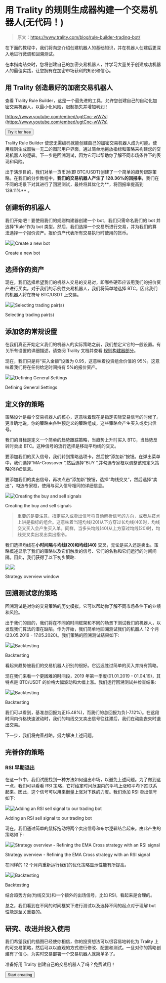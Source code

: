 # 用 Trality 的规则生成器构建一个交易机器人(无代码！)

> 原文：<https://www.trality.com/blog/rule-builder-trading-bot/>

在下面的教程中，我们将向您介绍创建机器人的基础知识，并在机器人创建后更深入地进行微调和回溯测试。

在本指南结束时，您将创建自己的加密交易机器人，并学习大量关于创建成功机器人的最佳实践，让您拥有在加密市场获利的知识和信心。

## 用 Trality 创造最好的加密交易机器人

查看 Trality Rule Builder，这是一个最先进的工具，允许您创建自己的自动化加密交易机器人，以最小化风险，限制损失并增加利润！

[https://www.youtube.com/embed/ugtCnc-wW7s](https://www.youtube.com/embed/ugtCnc-wW7s)

<button type="button" class="chakra-button css-1hnfsz">Try it for free</button>

Trality Rule Builder 使您无需编码就能创建自己的加密交易机器人成为可能。使用规则生成器独一无二的图形用户界面，通过简单地拖放指标和策略来构建您的交易机器人的逻辑。下一步是回溯测试，因为它可以帮助你了解不同市场条件下的表现和风险。

出于演示目的，我们对单一货币对(即 BTC/USDT)创建了一个简单的趋势跟踪策略。在我们的分步教程中，**我们的交易机器人产生了 128.36%的回报率**，我们在不同的场景下对其进行了回溯测试，最终将其优化为**，将回报率提高到 139.11%** 。

## 创建新的机器人

我们开始吧！要使用我们的规则构建器创建一个 bot，我们只需命名我们的 bot 并选择“Rule”作为 bot 类型。然后，我们选择一个交易所进行交易，并为我们的算法选择一个报价资产。报价资产代表所有交易执行时使用的货币。

![](img/2823c95e2f3bf82669bdddb05ff95039.png)![Create a new bot](img/de8c871ae2bd5126299a755b5ee587e0.png)



Create a new bot



## 选择你的资产

现在，我们选择希望我们的机器人交易的交易对，即哪些硬币应该用我们的报价资产进行买卖。对于我们的示例性交易机器人，我们将简单地选择 BTC，因此我们的机器人将在符号 BTC/USDT 上交易。

![](img/2ad692704bacd761b7680d3de8cb4bb9.png)![Selecting trading pair(s)](img/21b9d80c85c65075d1274491d7aebff7.png)



Selecting trading pair(s)



## 添加您的常规设置

在我们真正开始定义我们的机器人的实际策略之前，我们想定义它的一般设置。有关所有设置的详细描述，请查阅 Trality 文档并查看 [规则构建器部分](https://docs.trality.com/quick-start/rule)。

现在，我们只是将“买入金额”设置为 0.95，这意味着投资组合价值的 95%。这意味着我们将在任何给定时间持有 5%的报价资产。

![](img/2823c95e2f3bf82669bdddb05ff95039.png)![Defining General Settings](img/dd5a04caceb549e2777cf79a34416801.png)



Defining General Settings



## 定义你的策略

策略设计是每个交易机器人的核心，这意味着现在是指定实际交易信号的时候了。更准确地说，你的策略由各种预定义的策略组成，这些策略会产生买入或卖出信号。

我们的目标是定义一个简单的趋势跟踪策略，当趋势上升时买入 BTC，当趋势反转时卖出 BTC。这种信号的流行选择是移动平均线的交叉。

要添加我们的买入信号，我们转到策略选项卡，然后按“添加新”按钮。在弹出菜单中，我们选择“MA-Crossover ”,然后选择“BUY ”,并勾选专家框以调整该预定义策略的详细信息。

要添加我们的卖出信号，再次点击“添加新”按钮，选择“均线交叉”，然后选择“卖出”，勾选专家框，使用与买入信号相同的详细信息。

![](img/9dfdd074668b8496f8c576bfc64a6385.png)![Creating the buy and sell signals](img/c0cb06db52ace32f4ff6e99e1446b718.png)



Creating the buy and sell signals



> 重要的是要注意，指定买入或卖出信号将自动解析信号的方向，或者从技术上讲是指标的组合。这意味着当短均线(20)从下方穿过长均线(40)时，均线交叉买入会产生买入单。同样，当多头均线(40)从上方穿过均线(20)时，均线交叉卖出发出卖出指令。

我们选择均线在**小时间隔**与**均线(20)和均线(40)** 交叉，无论是买入还是卖出。策略概述显示了我们的策略以及它们触发的信号、它们的名称和它们运行的时间间隔。因此，我们获得了以下初步策略:

![](img/9dfdd074668b8496f8c576bfc64a6385.png)![](img/c2078e897b9dde2d84bc7f7e262b6092.png)



Strategy overview window



## 回溯测试您的策略

回溯测试是对你的交易策略的历史模拟。它可以帮助你了解不同市场条件下的业绩和风险。

出于我们的目的，我们将在不同的时间框架和不同的场景下测试我们的机器人，以发现我们算法的潜在缺陷。作为开始，我们简单地回溯测试我们的机器人 12 个月(23.05.2019 - 17.05.2020)。我们策略的回溯测试结果如下:

![](img/9dfdd074668b8496f8c576bfc64a6385.png)![Backtesting](img/4019f7a5c950007ba5e7315c5e1794e6.png)



Backtesting



看起来趋势被我们的交易机器人识别的很好。它远远胜过简单的买入并持有策略。

现在我们来看一个更困难的时间段，2019 年第一季度(01.01.2019 - 01.04.19)，其特点是 BTC/USDT 的价格大幅波动和大幅上涨。我们运行回溯测试并检查结果:

![](img/9dfdd074668b8496f8c576bfc64a6385.png)![Backtesting](img/4932b22249fd8c4c1f69c92f7e537ee0.png)



Backtesting



我们可以看到，基准总回报为正(5.48%)，而我们的总回报为负(-7.12%)。在这段时间内价格快速波动时，我们的均线交叉卖出信号往往滞后，我们在动能丧失时退出交易。

下一步，我们将完善战略，努力解决上述问题。

## 完善你的策略

### RSI 早期退出

在这一节中，我们试图找到一种方法如何退出市场，以避免上述问题。为了做到这一点，我们可以看看 RSI 策略，它将给定时间范围内的平均上涨和平均下跌联系起来。因此，这个信号可以用来衡量上涨对下跌的力度。我们添加 RSI 卖出信号如下:

![](img/9dfdd074668b8496f8c576bfc64a6385.png)![Adding an RSI sell signal to our trading bot](img/1953e70d9792dd9c3e0e95391a96570b.png)



Adding an RSI sell signal to our trading bot



现在，我们通过简单的鼠标拖动将两个卖出信号和布尔逻辑结合起来。由此产生的策略如下:

![](img/9dfdd074668b8496f8c576bfc64a6385.png)![Strategy overview - Refining the EMA Cross strategy with an RSI signal](img/cc4785e06b6115d0f090c5aa355e9784.png)



Strategy overview - Refining the EMA Cross strategy with an RSI signal



在同样的 12 个月内重新运行我们的优化策略显示性能有所提高。

![](img/9dfdd074668b8496f8c576bfc64a6385.png)![Backtesting](img/470a5cf41c492595241b554f8391d705.png)



Backtesting



结合趋势方向(均线交叉)和一个额外的出场信号，比如 RSI，看起来是合理的。

总之，我们看到在不同的时间框架下进行测试以及选择不同的起点对于理解 bot 性能是至关重要的。

## 研究、改进并投入使用

我们希望我们的插图已经使你相信，你的投资想法可以很容易地转化为 Trality 上的可交易策略，然后可以以直观的方式进行修改、配置和测试。一旦对你的策略创建有了信心，为实时交易部署一个交易机器人就简单多了。

准备好用 Trality 创建自己的交易机器人了吗？免费试用！

<button type="button" class="chakra-button css-1hnfsz">Start creating</button>
